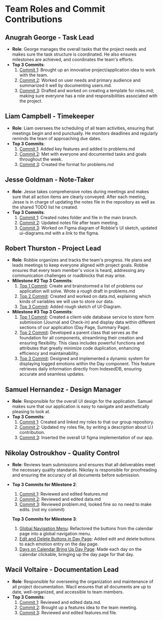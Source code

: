# Team Roles and Commit Contributions

## Anugrah George - Task Lead

- **Role**: George manages the overall tasks that the project needs and makes sure the task structure is coordinated. He also ensures milestones are achieved, and coordinates the team's efforts.
- **Top 3 Commits**:
  1. [Commit 1](https://github.com/rthurston1/Team01-Web-Application-Concept-Design/commit/002debca589a17663e3ae6156a82ab5758d57051): Brought up an innovative project/application idea to work with the team.
  2. [Commit 2](https://github.com/rthurston1/Team01-Web-Application-Cherish/commit/d471ea48d0217f6a9b5ea471f60dc191ec0eb35e): Worked on user needs and primary audience and summarized it well by documenting users.md.
  3. [Commit 3](https://github.com/rthurston1/Team01-Web-Application-Cherish/commit/6af3a14589e6eaa7cfb0c4ec4fc658dcdc344e2e): Drafted and worked on creating a template for roles.md; making sure everyone has a role and responsibilities associated with the project.

## Liam Campbell - Timekeeper

- **Role**: Liam oversees the scheduling of all team activities, ensuring that meetings begin and end punctually. He monitors deadlines and regularly reminds the team of approaching due dates.
- **Top 3 Commits**:
  1. [Commit 1](https://github.com/rthurston1/Team01-Web-Application-Cherish/commit/b385dc2755c762ea2c05b4679bb04bc5ca9b7f5b): Added key features and added to problems.md
  2. [Commit 2](https://github.com/rthurston1/Team01-Web-Application-Cherish/commit/6244cb5bab87484f2f0634da24e76ce88408ec89): Met with everyone and documented tasks and goals throughout the week.
  3. [Commit 3](https://github.com/rthurston1/Team01-Web-Application-Cherish/commit/4cd1cecf806156e5ecf8a0c913983a2e37ea4f95): Created the format for problems.md

## Jesse Goldman - Note-Taker

- **Role**: Jesse takes comprehensive notes during meetings and makes sure that all action items are clearly conveyed. After each meeting, Jesse is in charge of updating the notes file in the repository as well as the shared TODO list he created.
- **Top 3 Commits**:
  1. [Commit 1](https://github.com/rthurston1/Team01-Web-Application-Concept-Design/commit/6c2ea8ac552fce25074cbeb870d86d244cfaf1c3): Created notes folder and file in the main branch.
  2. [Commit 2](https://github.com/rthurston1/Team01-Web-Application-Concept-Design/commit/62523bf0ff089fb33cf035d9464153367bd0e915): Updated notes file after team meeting.
  3. [Commit 3](https://github.com/rthurston1/Team01-Web-Application-Concept-Design/commit/5a3f407e3883248521bf97da8ad44bb91acc77fe): Worked on Figma diagram of Robbie's UI sketch, updated ui-diagrams.md with a link to the figma.

## Robert Thurston - Project Lead

- **Role**: Robbie organizes and tracks the team's progress. He plans and leads meetings to keep everyone aligned with project goals. Robbie ensures that every team member's voice is heard, addressing any communication challenges or roadblocks that may arise.
- **Milestone #2 Top 3 Commits**:
  1. [Top 1 Commit](https://github.com/rthurston1/Team01-Web-Application-Concept-Design/commit/7c76b66e63da5389c1606f124f244b3153b4add9): Create and brainstormed a list of problems our application will solve. Wrote a rough draft in problems.md
  2. [Top 2 Commit](https://github.com/rthurston1/Team01-Web-Application-Concept-Design/commit/0b9961c7ea6281aeef4ef78296862550115b09ba): Created and worked on data.md, explaining which kinds of variables we will use to store our data.
  3. [Top 3 Commit](https://github.com/rthurston1/Team01-Web-Application-Concept-Design/commit/489b01edb69bf12af90cfe140d005e8471e151e8): Added rough sketch of UI-Diagram.
- **Milestone #3 Top 3 Commits**:
  1. [Top 1 Commit](https://github.com/rthurston1/Team01-Web-Application-Concept-Design/commit/89738f634f31ff4f2e6e4889ff355972b6a0b309): Created a client-side database service to store form submission (Journal and Check-in) and display data within different sections of our application (Day Page, Summary Page).
  2. [Top 2 Commit](https://github.com/rthurston1/Team01-Web-Application-Concept-Design/commit/228abee85e2bee59234fecf12293bf539583ca02): Developed a parent class that serves as the foundation for all components, streamlining their creation and ensuring flexibility. This class includes powerful functions and attributes that greatly minimize code duplication, enhancing efficiency and maintainability.
  3. [Top 3 Commit](https://github.com/rthurston1/Team01-Web-Application-Concept-Design/commit/5136eca1edb37bfa95f994ca14b1e663c05f4b1c): Designed and implemented a dynamic system for displaying logged emotions within the Day component. This feature retrieves daily information directly from IndexedDB, ensuring accurate and seamless updates.

## Samuel Hernandez - Design Manager

- **Role**: Responsible for the overall UI design for the application. Samuel makes sure that our application is easy to navigate and aesthetically pleasing to look at.
- **Top 3 Commits**:
  1. [Commit 1](https://github.com/rthurston1/Team01-Web-Application-Concept-Design/commit/c6da337d7228340dd19443be39f0506c9ba9aeb7): Created and linked my roles to that our group repository.
  2. [Commit 2](https://github.com/rthurston1/Team01-Web-Application-Cherish/commit/24f263514c34cd7079219bd054215bbf341cbe25): Updated my roles file, by writing a description about U.I contribution.
  3. [Commit 3](https://github.com/rthurston1/Team01-Web-Application-Cherish/commit/a6bcef1635a3b932645c958232527d1cfc2d2130): Inserted the overall UI figma implementation of our app.

## Nikolay Ostroukhov - Quality Control

- **Role**: Reviews team submissions and ensures that all deliverables meet the necessary quality standards. Nikolay is responsible for proofreading and ensuring the accuracy of all documents before submission.
- **Top 3 Commits for Milestone 2**:

  1. [Commit 1](https://github.com/rthurston1/Team01-Web-Application-Concept-Design/commit/14880d53801500d05fee2482b344c43f35d312c8): Reviewed and edited features.md
  2. [Commit 2](https://github.com/rthurston1/Team01-Web-Application-Concept-Design/commit/743c75293655b8808375430500e12a8bd9f80018): Reviewed and edited data.md
  3. [Commit 3](https://github.com/rthurston1/Team01-Web-Application-Concept-Design/commit/4f08925f0cbd92b2825c3f2499024a13f6720ac3): Reviewed problem.md, looked fine so no need to make edits. (not my commit)

  **Top 3 Commits for Milestone 3**:

  1. [Global Navigation Menu](https://github.com/rthurston1/Team01-Web-Application-Cherish/pull/36): Refactored the buttons from the calendar page into a global navigation menu.
  2. [Edit and Delete Buttons in Day Page](https://github.com/rthurston1/Team01-Web-Application-Cherish/pull/84): Added edit and delete buttons to each emotion entry on the day page.
  3. [Days on Calendar Bring Up Day Page](https://github.com/rthurston1/Team01-Web-Application-Cherish/commit/da6ece0a68a491c7cc5f537b62edc839501dfb34): Made each day on the calendar clickable, bringing up the day page for that day.

## Wacil Voltaire - Documentation Lead

- **Role**: Responsible for overseeing the organization and maintenance of all project documentation. Wacil ensures that all documents are up to date, well-organized, and accessible to team members.
- **Top 3 Commits**:
  1. [Commit 1](https://github.com/rthurston1/Team01-Web-Application-Cherish/commit/a5b7d3dced591d55a70a7d1173ddd51a33cc3664): Reviewed and edited data.md.
  2. [Commit 2](https://github.com/rthurston1/Team01-Web-Application-Cherish/commit/da4837d3521365be7f9dd21c42b0d5a710e88b46): Brought up a features idea to the team meeting.
  3. [Commit 3](https://github.com/rthurston1/Team01-Web-Application-Cherish/commit/fbf1078c7d1e63eb887a2525522c4d5edc36728c): Reviewed and edited features.md file.
